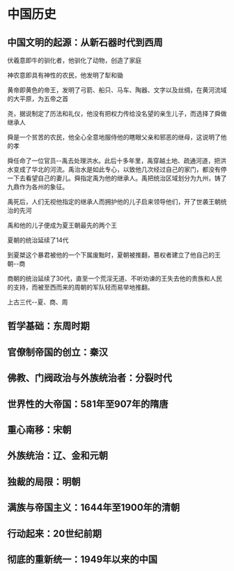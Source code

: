 # 中国历史

## 中国文明的起源：从新石器时代到西周

伏羲意即牛的驯化者，他驯化了动物，创造了家庭

神农意即具有神性的农民，他发明了犁和锄

黄帝即黄色的帝王，发明了弓箭、船只、马车、陶器、文字以及丝绸，在黄河流域的大平原，为五帝之首

尧，据说制定了历法和礼仪，他没有把权力传给没名望的亲生儿子，而选择了舜做继承人

舜是一个贫苦的农民，他全心全意地服侍他的瞎眼父亲和邪恶的继母，这说明了他的孝

舜任命了一位官员--禹去处理洪水。此后十多年里，禹穿越土地、疏通河道，把洪水变成了华北的河流。禹治水是如此专心，以致他几次经过自己的家门，都没有停一下去看望自己的妻儿。舜指定禹为他的继承人。禹把统治区域划分为九州，铸了九鼎作为各州的象征。

禹死后，人们无视他指定的继承人而拥护他的儿子启来领导他们，开了世袭王朝统治的先河

禹和他的儿子便成为夏王朝最先的两个王

夏朝的统治延续了14代

到夏桀这个暴君被他的一个下属废黜时，夏朝被推翻，篡权者建立了他自己的王朝--商

商朝的统治延续了30代，直至一个荒淫无道、不听劝谏的王失去他的贵族和人民的支持，而被至西而来的周朝的军队轻而易举地推翻。

上古三代--夏、商、周

## 哲学基础：东周时期

## 官僚制帝国的创立：秦汉

## 佛教、门阀政治与外族统治者：分裂时代

## 世界性的大帝国：581年至907年的隋唐

## 重心南移：宋朝

## 外族统治：辽、金和元朝

## 独裁的局限：明朝

## 满族与帝国主义：1644年至1900年的清朝

## 行动起来：20世纪前期

## 彻底的重新统一：1949年以来的中国
